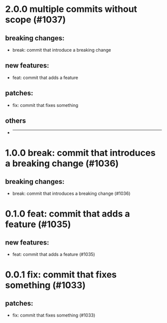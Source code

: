 # 2.0.0 multiple commits without scope (#1037)

## breaking changes:
* break: commit that introduce a breaking change
## new features:
* feat: commit that adds a feature
## patches:
* fix: commit that fixes something
## others
* ---------

# 1.0.0 break: commit that introduces a breaking change (#1036)

## breaking changes:
* break: commit that introduces a breaking change (#1036)

# 0.1.0 feat: commit that adds a feature (#1035)

## new features:
* feat: commit that adds a feature (#1035)

# 0.0.1 fix: commit that fixes something (#1033)

## patches:
* fix: commit that fixes something (#1033)

